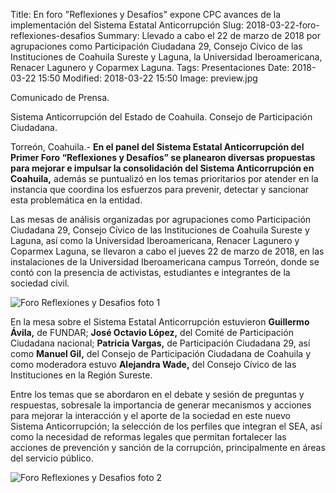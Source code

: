 Title: En foro "Reflexiones y Desafíos" expone CPC avances de la implementación del Sistema Estatal Anticorrupción
Slug: 2018-03-22-foro-reflexiones-desafios
Summary: Llevado a cabo el 22 de marzo de 2018 por agrupaciones como Participación Ciudadana 29, Consejo Cívico de las Instituciones de Coahuila Sureste y Laguna, la Universidad Iberoamericana, Renacer Lagunero y Coparmex Laguna.
Tags: Presentaciones
Date: 2018-03-22 15:50
Modified: 2018-03-22 15:50
Image: preview.jpg


Comunicado de Prensa.

Sistema Anticorrupción del Estado de Coahuila. Consejo de Participación Ciudadana.

Torreón, Coahuila.- **En el panel del Sistema Estatal Anticorrupción
del Primer Foro “Reflexiones y Desafíos” se planearon diversas
propuestas para mejorar e impulsar la consolidación del Sistema
Anticorrupción en Coahuila,** además se puntualizó en los temas
prioritarios por atender en la instancia que coordina los esfuerzos
para prevenir, detectar y sancionar esta problemática en la entidad.

Las mesas de análisis organizadas por agrupaciones como Participación
Ciudadana 29, Consejo Cívico de las Instituciones de Coahuila Sureste y
Laguna, así como la Universidad Iberoamericana, Renacer Lagunero y
Coparmex Laguna, se llevaron a cabo el jueves 22 de marzo de 2018, en
las instalaciones de la Universidad Iberoamericana campus Torreón,
donde se contó con la presencia de activistas, estudiantes e
integrantes de la sociedad civil.

<img class="img-fluid" src="foto-01.jpg" alt="Foro Reflexiones y Desafios foto 1">

En la mesa sobre el Sistema Estatal Anticorrupción estuvieron
**Guillermo Ávila,** de FUNDAR; **José Octavio López,** del Comité de
Participación Ciudadana nacional; **Patricia Vargas,** de Participación
Ciudadana 29, así como **Manuel Gil,** del Consejo de Participación
Ciudadana de Coahuila y como moderadora estuvo **Alejandra Wade,** del
Consejo Cívico de las Instituciones en la Región Sureste.

Entre los temas que se abordaron en el debate y sesión de preguntas y
respuestas, sobresale la importancia de generar mecanismos y acciones
para mejorar la interacción y el aporte de la sociedad en este nuevo
Sistema Anticorrupción; la selección de los perfiles que integran el
SEA, así como la necesidad de reformas legales que permitan fortalecer
las acciones de prevención y sanción de la corrupción, principalmente
en áreas del servicio público.

<img class="img-fluid" src="foto-02.jpg" alt="Foro Reflexiones y Desafios foto 2">
